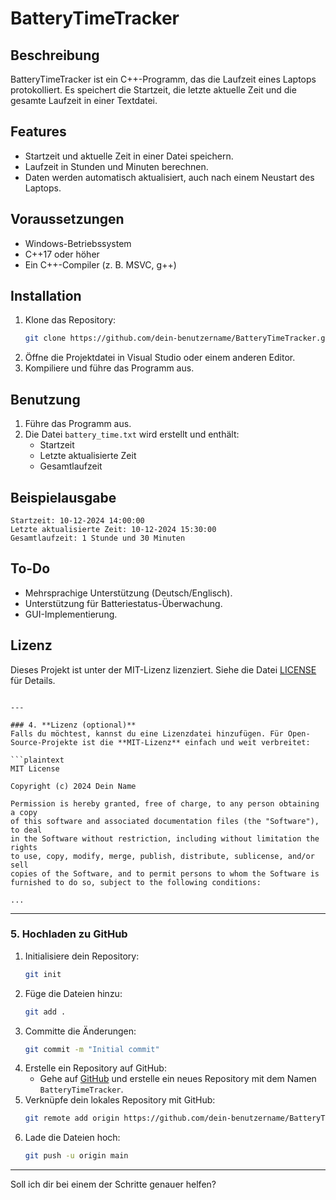 # BatteryTimeTracker

## Beschreibung
BatteryTimeTracker ist ein C++-Programm, das die Laufzeit eines Laptops protokolliert. Es speichert die Startzeit, die letzte aktuelle Zeit und die gesamte Laufzeit in einer Textdatei.

## Features
- Startzeit und aktuelle Zeit in einer Datei speichern.
- Laufzeit in Stunden und Minuten berechnen.
- Daten werden automatisch aktualisiert, auch nach einem Neustart des Laptops.

## Voraussetzungen
- Windows-Betriebssystem
- C++17 oder höher
- Ein C++-Compiler (z. B. MSVC, g++)

## Installation
1. Klone das Repository:
   ```bash
   git clone https://github.com/dein-benutzername/BatteryTimeTracker.git
   ```
2. Öffne die Projektdatei in Visual Studio oder einem anderen Editor.
3. Kompiliere und führe das Programm aus.

## Benutzung
1. Führe das Programm aus.
2. Die Datei `battery_time.txt` wird erstellt und enthält:
   - Startzeit
   - Letzte aktualisierte Zeit
   - Gesamtlaufzeit

## Beispielausgabe
```
Startzeit: 10-12-2024 14:00:00
Letzte aktualisierte Zeit: 10-12-2024 15:30:00
Gesamtlaufzeit: 1 Stunde und 30 Minuten
```

## To-Do
- Mehrsprachige Unterstützung (Deutsch/Englisch).
- Unterstützung für Batteriestatus-Überwachung.
- GUI-Implementierung.

## Lizenz
Dieses Projekt ist unter der MIT-Lizenz lizenziert. Siehe die Datei [LICENSE](LICENSE) für Details.
```

---

### 4. **Lizenz (optional)**
Falls du möchtest, kannst du eine Lizenzdatei hinzufügen. Für Open-Source-Projekte ist die **MIT-Lizenz** einfach und weit verbreitet:

```plaintext
MIT License

Copyright (c) 2024 Dein Name

Permission is hereby granted, free of charge, to any person obtaining a copy
of this software and associated documentation files (the "Software"), to deal
in the Software without restriction, including without limitation the rights
to use, copy, modify, merge, publish, distribute, sublicense, and/or sell
copies of the Software, and to permit persons to whom the Software is
furnished to do so, subject to the following conditions:

...

```

---

### 5. **Hochladen zu GitHub**
1. Initialisiere dein Repository:
   ```bash
   git init
   ```
2. Füge die Dateien hinzu:
   ```bash
   git add .
   ```
3. Committe die Änderungen:
   ```bash
   git commit -m "Initial commit"
   ```
4. Erstelle ein Repository auf GitHub:
   - Gehe auf [GitHub](https://github.com) und erstelle ein neues Repository mit dem Namen `BatteryTimeTracker`.
5. Verknüpfe dein lokales Repository mit GitHub:
   ```bash
   git remote add origin https://github.com/dein-benutzername/BatteryTimeTracker.git
   ```
6. Lade die Dateien hoch:
   ```bash
   git push -u origin main
   ```

---

Soll ich dir bei einem der Schritte genauer helfen?